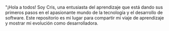 "¡Hola a todos! Soy Cris, una entusiasta del aprendizaje que está dando sus primeros pasos en el apasionante mundo de la tecnología y el desarrollo de software.
Este repositorio es mi lugar para compartir mi viaje de aprendizaje y mostrar mi evolución como desarrolladora.
